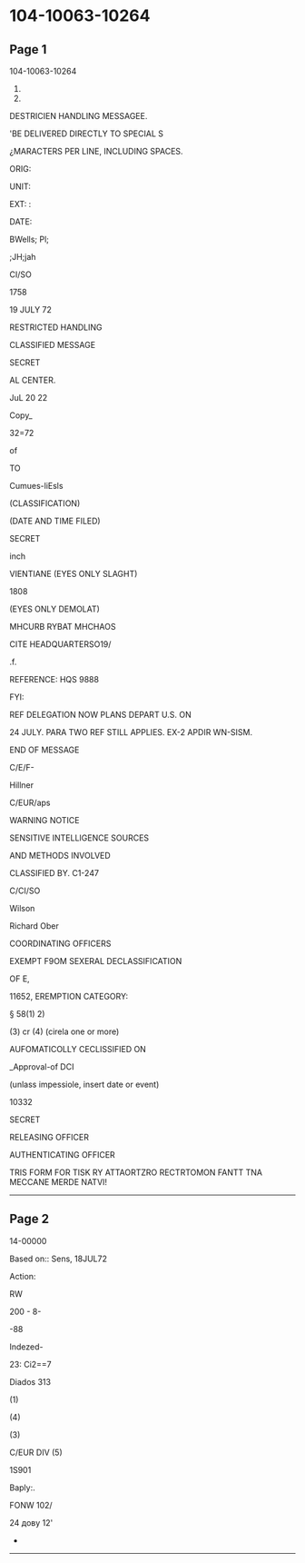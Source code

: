 # 104-10063-10264

## Page 1

104-10063-10264

1.

2.

DESTRICIEN HANDLING MESSAGEE.

'BE DELIVERED DIRECTLY TO SPECIAL S

¿MARACTERS PER LINE, INCLUDING SPACES.

ORIG:

UNIT:

EXT: :

DATE:

BWells; Pl;

;JH;jah

CI/SO

1758

19 JULY 72

RESTRICTED HANDLING

CLASSIFIED MESSAGE

SECRET

AL CENTER.

JuL 20 22

Copy_

32=72

of

TO

Cumues-liEsls

(CLASSIFICATION)

(DATE AND TIME FILED)

SECRET

inch

VIENTIANE (EYES ONLY SLAGHT)

1808

(EYES ONLY DEMOLAT)

MHCURB RYBAT MHCHAOS

CITE HEADQUARTERSO19/

.f.

REFERENCE: HQS 9888

FYI:

REF DELEGATION NOW PLANS DEPART U.S. ON

24 JULY. PARA TWO REF STILL APPLIES. EX-2 APDIR WN-SISM.

END OF MESSAGE

C/E/F-

Hillner

C/EUR/aps

WARNING NOTICE

SENSITIVE INTELLIGENCE SOURCES

AND METHODS INVOLVED

CLASSIFIED BY. C1-247

C/CI/SO

Wilson

Richard Ober

COORDINATING OFFICERS

EXEMPT F9OM SEXERAL DECLASSIFICATION

OF E,

11652, EREMPTION CATEGORY:

§ 58(1) 2)

(3) cr (4) (cirela one or more)

AUFOMATICOLLY CECLISSIFIED ON

_Approval-of DCI

(unlass impessiole, insert date or event)

10332

SECRET

RELEASING OFFICER

AUTHENTICATING OFFICER

TRIS FORM FOR TISK RY ATTAORTZRO RECTRTOMON FANTT TNA MECCANE MERDE NATVI!

---

## Page 2

14-00000

Based on:: Sens, 18JUL72

Action:

RW

200 - 8-

-88

Indezed-

23: Ci2==7

Diados 313

(1)

(4)

(3)

C/EUR DIV (5)

1S901

Baply:.

FONW 102/

24 дову 12'

*

---

